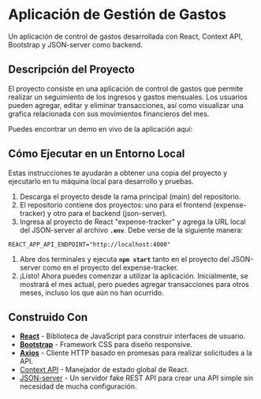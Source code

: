 # **Aplicación de Gestión de Gastos**

Un aplicación de control de gastos desarrollada con React, Context API, Bootstrap y JSON-server como backend.

## **Descripción del Proyecto**

El proyecto consiste en una aplicación de control de gastos que permite realizar un seguimiento de los ingresos y gastos mensuales. Los usuarios pueden agregar, editar y eliminar transacciones, así como visualizar una grafica relacionada con sus movimientos financieros del mes.

Puedes encontrar un demo en vivo de la aplicación aquí:

## **Cómo Ejecutar en un Entorno Local**

Estas instrucciones te ayudarán a obtener una copia del proyecto y ejecutarlo en tu máquina local para desarrollo y pruebas.

1. Descarga el proyecto desde la rama principal (main) del repositorio.
2. El repositorio contiene dos proyectos: uno para el frontend (expense-tracker) y otro para el backend (json-server).
3. Ingresa al proyecto de React "expense-tracker" y agrega la URL local del JSON-server al archivo **`.env`**. Debe verse de la siguiente manera:

```
REACT_APP_API_ENDPOINT="http://localhost:4000"
```

1. Abre dos terminales y ejecuta **`npm start`** tanto en el proyecto del JSON-server como en el proyecto del expense-tracker.
2. ¡Listo! Ahora puedes comenzar a utilizar la aplicación. Inicialmente, se mostrará el mes actual, pero puedes agregar transacciones para otros meses, incluso los que aún no han ocurrido.

## **Construido Con**

- **[React](https://reactjs.org/)** - Biblioteca de JavaScript para construir interfaces de usuario.
- **[Bootstrap](https://getbootstrap.com/)** - Framework CSS para diseño responsive.
- **[Axios](https://github.com/axios/axios)** - Cliente HTTP basado en promesas para realizar solicitudes a la API.
- [Context API](https://react.dev/learn/scaling-up-with-reducer-and-context) - Manejador de estado global de React.
- [JSON-server](https://github.com/typicode/json-server) - Un servidor fake REST API para crear una API simple sin necesidad de mucha configuración.
